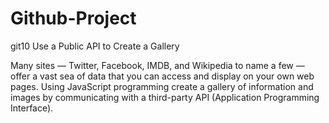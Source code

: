 # Github-Project
git10
Use a Public API to Create a Gallery

Many sites — Twitter, Facebook, IMDB, and Wikipedia to name a few — offer a vast sea of data that you can access and display on your own web pages. Using JavaScript programming create a gallery of information and images by communicating with a third-party API (Application Programming Interface).
